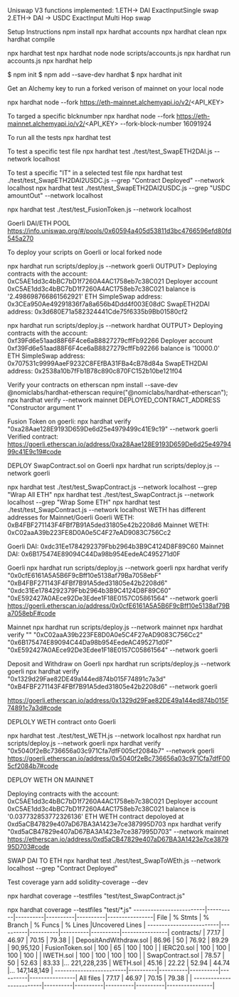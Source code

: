 
Uniswap V3 functions implemented: 
1.ETH-> DAI  ExactInputSingle swap
2.ETH-> DAI -> USDC ExactInput Multi Hop swap



Setup Instructions
npm install
npx hardhat accounts
npx hardhat clean
npx hardhat compile

npx hardhat test
npx hardhat node
node scripts/accounts.js
npx hardhat run accounts.js
npx hardhat help


$ npm init
$ npm add --save-dev hardhat
$ npx hardhat init

Get an Alchemy key to run a forked verison of mainnet on your local node

npx hardhat node --fork https://eth-mainnet.alchemyapi.io/v2/<API_KEY>

To targed a specific blcknumber
npx hardhat node --fork https://eth-mainnet.alchemyapi.io/v2/<API_KEY> --fork-block-number 16091924

To run all the tests
npx hardhat test 


To test a specific test file 
npx hardhat test ./test/test_SwapETH2DAI.js --network localhost


To test a specific "IT" in a selected test file
npx hardhat test ./test/test_SwapETH2DAI2USDC.js --grep "Contract Deployed" --network localhost
npx hardhat test ./test/test_SwapETH2DAI2USDC.js --grep "USDC amountOut" --network localhost


npx hardhat test ./test/test_FusionToken.js --network localhost


  Goerli DAI/ETH POOL 
  https://info.uniswap.org/#/pools/0x60594a405d53811d3bc4766596efd80fd545a270

To deploy your scripts on Goerli or local forked node

npx hardhat run scripts/deploy.js --network goerli
OUTPUT>
Deploying contracts with the account: 0xC5AE1dd3c4bBC7bD1f7260A4AC1758eb7c38C021
Deployer account 0xC5AE1dd3c4bBC7bD1f7260A4AC1758eb7c38C021 balance is '2.498698766861562921' ETH
SimpleSwap address: 0x3CEa950Ae49291836f7a8a656b4Ddd4f003E08dC
SwapETH2DAI address: 0x3d680E71a582324441Cde75f6335b9Bb01580cf2


npx hardhat run scripts/deploy.js --network hardhat
OUTPUT>
Deploying contracts with the account: 0xf39Fd6e51aad88F6F4ce6aB8827279cffFb92266
Deployer account 0xf39Fd6e51aad88F6F4ce6aB8827279cffFb92266 balance is '10000.0' ETH
SimpleSwap address: 0x707531c9999AaeF9232C8FEfBA31FBa4cB78d84a
SwapETH2DAI address: 0x2538a10b7fFb1B78c890c870FC152b10be121f04


Verify your contracts on etherscan
npm install --save-dev @nomiclabs/hardhat-etherscan
require("@nomiclabs/hardhat-etherscan");
npx hardhat verify --network mainnet DEPLOYED_CONTRACT_ADDRESS "Constructor argument 1"

Fusion Token on goerli:
npx hardhat verify "0xa28Aae128E9193D659De6d25e4979499c41E9c19" --network goerli
Verified contract:
https://goerli.etherscan.io/address/0xa28Aae128E9193D659De6d25e4979499c41E9c19#code



DEPLOY SwapContract.sol on Goerli
npx hardhat run scripts/deploy.js --network goerli

 npx hardhat test ./test/test_SwapContract.js --network localhost --grep "Wrap All ETH"
 npx hardhat test ./test/test_SwapContract.js --network localhost --grep "Wrap Some ETH"
npx hardhat test ./test/test_SwapContract.js --network localhost
WETH has different addresses for Mainnet/Goerli
Goerli WETH: 0xB4FBF271143F4FBf7B91A5ded31805e42b2208d6
Mainnet WETH: 0xC02aaA39b223FE8D0A0e5C4F27eAD9083C756Cc2

Goerli DAI: 0xdc31Ee1784292379Fbb2964b3B9C4124D8F89C60
Mainnet DAI: 0x6B175474E89094C44Da98b954EedeAC495271d0F

Goerli
npx hardhat run scripts/deploy.js --network goerli
npx hardhat verify "0x0cfE6161A5A5B6F9cBff10e5138af79Ba7058ebF" "0xB4FBF271143F4FBf7B91A5ded31805e42b2208d6" "0xdc31Ee1784292379Fbb2964b3B9C4124D8F89C60" "0xE592427A0AEce92De3Edee1F18E0157C05861564" --network goerli
https://goerli.etherscan.io/address/0x0cfE6161A5A5B6F9cBff10e5138af79Ba7058ebF#code

Mainnet
npx hardhat run scripts/deploy.js --network mainnet
npx hardhat verify "" "0xC02aaA39b223FE8D0A0e5C4F27eAD9083C756Cc2" "0x6B175474E89094C44Da98b954EedeAC495271d0F" "0xE592427A0AEce92De3Edee1F18E0157C05861564" --network goerli

Deposit and Withdraw on Goerli
npx hardhat run scripts/deploy.js --network goerli
npx hardhat verify "0x1329d29Fae82DE49a144ed874b015F74891c7a3d" "0xB4FBF271143F4FBf7B91A5ded31805e42b2208d6" --network goerli

https://goerli.etherscan.io/address/0x1329d29Fae82DE49a144ed874b015F74891c7a3d#code

DEPLOLY WETH contract onto Goerli

npx hardhat test ./test/test_WETH.js --network localhost
npx hardhat run scripts/deploy.js --network goerli
npx hardhat verify "0x5040f2eBc736656a03c971Cfa7dfF005cf2084b7" --network goerli
https://goerli.etherscan.io/address/0x5040f2eBc736656a03c971Cfa7dfF005cf2084b7#code

DEPLOY WETH ON MAINNET

Deploying contracts with the account: 0xC5AE1dd3c4bBC7bD1f7260A4AC1758eb7c38C021
Deployer account 0xC5AE1dd3c4bBC7bD1f7260A4AC1758eb7c38C021 balance is '0.037732853772326136' ETH
WETH contract depoloyed at  0xd5aCB47829e407aD67BA3A1423e7ce387995D703
npx hardhat verify "0xd5aCB47829e407aD67BA3A1423e7ce387995D703" --network mainnet
https://etherscan.io/address/0xd5aCB47829e407aD67BA3A1423e7ce387995D703#code



SWAP DAI TO ETH
 npx hardhat test ./test/test_SwapToWEth.js --network localhost --grep "Contract Deployed"




Test coverage
yarn add solidity-coverage --dev


npx hardhat coverage --testfiles "test/test_SwapContract.js"

npx hardhat coverage --testfiles "test/*.js"
-------------------------|----------|----------|----------|----------|----------------|
File                     |  % Stmts | % Branch |  % Funcs |  % Lines |Uncovered Lines |
-------------------------|----------|----------|----------|----------|----------------|
 contracts/              |    77.17 |    46.97 |    70.15 |    79.38 |                |
  DepositAndWithdraw.sol |    86.96 |       50 |    76.92 |    89.29 |      90,95,120 |
  FusionToken.sol        |      100 |       65 |      100 |      100 |                |
  IERC20.sol             |      100 |      100 |      100 |      100 |                |
  IWETH.sol              |      100 |      100 |      100 |      100 |                |
  SwapContract.sol       |    78.57 |       50 |    52.63 |    83.33 |... 221,228,235 |
  WETH.sol               |    45.16 |    22.22 |    52.94 |    44.74 |... 147,148,149 |
-------------------------|----------|----------|----------|----------|----------------|
All files                |    77.17 |    46.97 |    70.15 |    79.38 |                |
-------------------------|----------|----------|----------|----------|----------------|